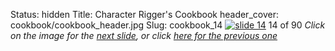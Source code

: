 Status: hidden
Title: Character Rigger's Cookbook
header_cover: cookbook/cookbook_header.jpg
Slug: cookbook_14
[![slide 14](https://dl.dropboxusercontent.com/u/2977490/presentations/cookbook/img14.jpg)](cookbook_15)
14 of 90
_Click on the image for the [next slide](cookbook_15), or click [here for the previous one](cookbook_13)_
